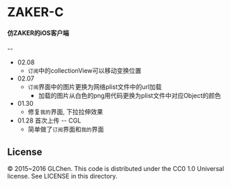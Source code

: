 # ZAKER-C
#### 仿ZAKER的iOS客户端

--
- 02.08
	+ `订阅`中的collectionView可以移动变换位置
- 02.07
	+ `订阅`界面中的图片更换为网络plist文件中的url加载
		+ 加载的图片从白色的png用代码更换为plist文件中对应Object的颜色
- 01.30
	+ 修复`我的`界面, 下拉拉伸效果
- 01.28 首次上传 -- CGL 
  + 简单做了`订阅`界面和`我的`界面



## License
© 2015~2016 GLChen. This code is distributed under the CC0 1.0 Universal license. See LICENSE in this directory.